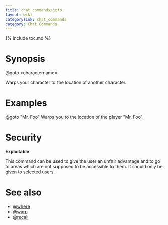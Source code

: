```yaml
---
title: chat commands/goto
layout: wiki
categorylink: chat_commands
category: Chat Commands
---
```

{% include toc.md %}
#  Synopsis
  @goto &lt;charactername&gt;

Warps your character to the location of another character.

#  Examples
  @goto "Mr. Foo"
Warps you to the location of the player "Mr. Foo".

#  Security

**Exploitable**

This command can be used to give the user an unfair advantage and to go to areas which are not supposed to be accessible to them. It should only be given to selected users.

#  See also
 * [@where](where.html)
 * [@warp](warp.html)
 * [@recall](recall.html)
